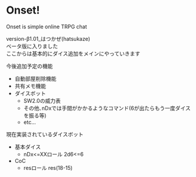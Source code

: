 # Onset!

Onset is simple online TRPG chat

version-β1.01_はつかぜ(hatsukaze)  
ベータ版に入りました  
ここからは基本的にダイス追加をメインにやっていきます  

今後追加予定の機能
+ 自動部屋削除機能
+ 共有メモ機能
+ ダイスボット
  + SW2.0の威力表
  + その他､nDxでは手間がかかるようなコマンド(6が出たらもう一度ダイスを振る等)
  + etc...

現在実装されているダイスボット
+ 基本ダイス
  + nDx<=XXロール 2d6<=6
+ CoC
  + resロール res(18-15)
